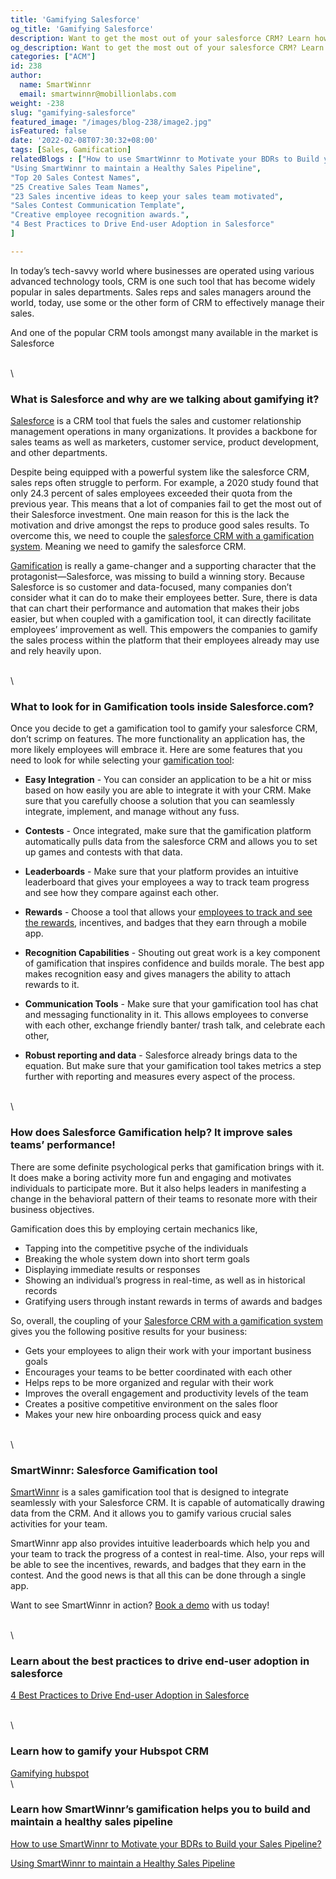 ```yaml
---
title: 'Gamifying Salesforce'
og_title: 'Gamifying Salesforce'
description: Want to get the most out of your salesforce CRM? Learn how gamifying salesforce helps you to drive better sales performance and produce good sales results . 
og_description: Want to get the most out of your salesforce CRM? Learn how gamifying salesforce helps you to drive better sales performance and produce good sales results . 
categories: ["ACM"]
id: 238
author:
  name: SmartWinnr
  email: smartwinnr@mobillionlabs.com
weight: -238
slug: "gamifying-salesforce"
featured_image: "/images/blog-238/image2.jpg"
isFeatured: false
date: '2022-02-08T07:30:32+08:00'
tags: [Sales, Gamification]
relatedBlogs : ["How to use SmartWinnr to Motivate your BDRs to Build your Sales Pipeline?",
"Using SmartWinnr to maintain a Healthy Sales Pipeline",
"Top 20 Sales Contest Names",
"25 Creative Sales Team Names",
"23 Sales incentive ideas to keep your sales team motivated",
"Sales Contest Communication Template",
"Creative employee recognition awards.",
"4 Best Practices to Drive End-user Adoption in Salesforce"
]

---
```


In today’s tech-savvy world where businesses are operated using various advanced technology tools, CRM is one such tool that has become widely popular in sales departments. Sales reps and sales managers around the world, today, use some or the other form of CRM to effectively manage their sales.

And one of the popular CRM tools amongst many available in the market is Salesforce

\
\

### **What is Salesforce and why are we talking about gamifying it?**

[Salesforce](https://www.salesforce.com/in/crm/) is a CRM tool that fuels the sales and customer relationship management operations in many organizations. It provides a backbone for sales teams as well as marketers, customer service, product development,  and other departments.

Despite being equipped with a powerful system like the salesforce CRM, sales reps often struggle to perform.  For example, a 2020 study found that only 24.3 percent of sales employees exceeded their quota from the previous year. This means that a lot of companies fail to get the most out of their Salesforce investment. One main reason for this is the lack the motivation and drive amongst the reps to produce good sales results. To overcome this, we need to couple the [salesforce CRM with a gamification system](https://www.smartwinnr.com/post/how-to-increase-the-adoption-of-a-new-system/). Meaning we need to gamify the salesforce CRM.

[Gamification](https://www.smartwinnr.com/post/what-is-sales-gamification/) is really a game-changer and a supporting character that the protagonist—Salesforce, was missing to build a winning story. Because Salesforce is so customer and data-focused, many companies don’t consider what it can do to make their employees better. Sure, there is data that can chart their performance and automation that makes their jobs easier, but when coupled with a gamification tool, it can directly facilitate employees’ improvement as well. This empowers the companies to gamify the sales process within the platform that their employees already may use and rely heavily upon.

\
\

### **What to look for in Gamification tools inside Salesforce.com?**

Once you decide to get a gamification tool to gamify your salesforce CRM, don’t scrimp on features. The more functionality an application has, the more likely employees will embrace it. Here are some features that you need to look for while selecting your [gamification tool](https://www.smartwinnr.com/post/finding-the-right-sales-contest-software/):

* <b>Easy Integration</b> - You can consider an application to be a hit or miss based on how easily you are able to integrate it with your CRM. Make sure that you carefully choose a solution that you can seamlessly integrate, implement, and manage without any fuss.

* <b>Contests</b> - Once integrated, make sure that the gamification platform automatically pulls data from the salesforce CRM and allows you to set up games and contests with that data. 

* <b>Leaderboards</b> - Make sure that your platform provides an intuitive leaderboard that gives your employees a way to track team progress and see how they compare against each other.

* <b>Rewards</b> - Choose a tool that allows your [employees to track and see the rewards](https://www.smartwinnr.com/post/creative-employee-recognition-award-names/), incentives, and badges that they earn through a mobile app.

* <b>Recognition Capabilities</b> - Shouting out great work is a key component of gamification that inspires confidence and builds morale. The best app makes recognition easy and gives managers the ability to attach rewards to it.

* <b>Communication Tools</b> - Make sure that your gamification tool has chat and messaging functionality in it. This allows employees to converse with each other, exchange friendly banter/ trash talk, and celebrate each other, 

* <b>Robust reporting and data</b> - Salesforce already brings data to the equation. But make sure that your gamification tool takes metrics a step further with reporting and measures every aspect of the process.

\
\

### **How does Salesforce Gamification help? It improve sales teams’ performance!**

There are some definite psychological perks that gamification brings with it. It does make a boring activity more fun and engaging and motivates individuals to participate more. But it also helps leaders in manifesting a change in the behavioral pattern of their teams to resonate more with their business objectives.

Gamification does this by employing certain mechanics like,

* Tapping into the competitive psyche of the individuals
* Breaking the whole system down into short term goals
* Displaying immediate results or responses
* Showing an individual’s progress in real-time, as well as in historical records
* Gratifying users through instant rewards in terms of awards and badges

So, overall, the coupling of your [Salesforce CRM with a gamification system](https://www.smartwinnr.com/post/best-practices-to-drive-end-user-adoption-in-salesforce/) gives you the following positive results for your business:

* Gets your employees to align their work with your important business goals
* Encourages your teams to be better coordinated with each other
* Helps reps to be more organized and regular with their work
* Improves the overall engagement and productivity levels of the team 
* Creates a positive competitive environment on the sales floor
* Makes your new hire onboarding process quick and easy

\
\

### **SmartWinnr: Salesforce Gamification tool**

[SmartWinnr](https://www.smartwinnr.com/) is a sales gamification tool that is designed to integrate seamlessly with your Salesforce CRM. It is capable of automatically drawing data from the CRM. And it allows you to gamify various crucial sales activities for your team. 

SmartWinnr app also provides intuitive leaderboards which help you and your team to track the progress of a contest in real-time. Also, your reps will be able to see the incentives, rewards, and badges that they earn in the contest. And the good news is that all this can be done through a single app.

Want to see SmartWinnr in action? [Book a demo](https://www.smartwinnr.com/request-demo/) with us today! 

\
\

### **Learn about the best practices to drive end-user adoption in salesforce**

[4 Best Practices to Drive End-user Adoption in Salesforce](https://www.smartwinnr.com/post/best-practices-to-drive-end-user-adoption-in-salesforce/)

\
\

### **Learn how to gamify your Hubspot CRM**

[Gamifying hubspot](https://www.smartwinnr.com/post/gamifying-hubspot/)
\
\

### **Learn how SmartWinnr’s gamification helps you to build and maintain a healthy sales pipeline**

[How to use SmartWinnr to Motivate your BDRs to Build your Sales Pipeline?](https://smartwinnr.com/post/how-to-use-smarwinnr-to-motivate-your-bdrs-to-build-your-sales-pipeline/)

[Using SmartWinnr to maintain a Healthy Sales Pipeline](https://smartwinnr.com/post/using-smartwinnr-to-maintain-a-healthy-sales-pipeline/)

